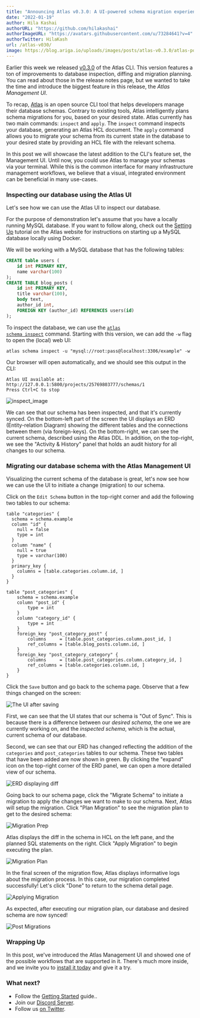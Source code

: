 ```yaml
---
title: "Announcing Atlas v0.3.0: A UI-powered schema migration experience"
date: "2022-01-19"
author: Hila Kashai
authorURL: "https://github.com/hilakashai"
authorImageURL: "https://avatars.githubusercontent.com/u/73284641?v=4"
authorTwitter: HilaKash
url: /atlas-v030/
image: https://blog.ariga.io/uploads/images/posts/atlas-v0.3.0/atlas-post-save.png
---
```


Earlier this week we released [v0.3.0](https://github.com/ariga/atlas/releases/tag/v0.3.0) of the
Atlas CLI. This version features a ton of improvements to database inspection, diffing and migration planning.
You can read about those in the release notes page, but we wanted to take the time and introduce
the biggest feature in this release, the _Atlas Management UI_.

To recap, [Atlas](https://atlasgo.io/) is an open source CLI tool that helps developers manage their database schemas.
Contrary to existing tools, Atlas intelligently plans schema migrations for you, based on your desired state.
Atlas currently has two main commands: `inspect` and `apply`. The `inspect` command inspects your database, generating an Atlas HCL document.
The `apply` command allows you to migrate your schema from its current state in the database to your desired state by providing an HCL file with the relevant schema.

In this post we will showcase the latest addition to the CLI's feature set, the Management UI. Until now,
you could use Atlas to manage your schemas via your terminal. While this is the common interface for
many infrastructure management workflows, we believe that a visual, integrated environment can be
beneficial in many use-cases.

### Inspecting our database using the Atlas UI

Let's see how we can use the Atlas UI to inspect our database.  

For the purpose of demonstration let's assume that you have a locally running MySQL database. 
If you want to follow along, check out the [Setting Up](https://atlasgo.io/cli/getting-started/setting-up) 
tutorial on the Atlas website for instructions on starting up a MySQL database locally using Docker.

We will be working with a MySQL database that has the following tables:

```sql
CREATE table users (
    id int PRIMARY KEY,
    name varchar(100)
);
CREATE TABLE blog_posts (
    id int PRIMARY KEY,
    title varchar(100),
    body text,
    author_id int,
    FOREIGN KEY (author_id) REFERENCES users(id)
);
```

To inspect the database, we can use the <code>[atlas schema inspect](https://atlasgo.io/cli/reference#atlas-schema-inspect)</code>
command. Starting with this version, we can add the `-w` flag to open the (local) web UI: 

```text
atlas schema inspect -u "mysql://root:pass@localhost:3306/example" -w
```

Our browser will open automatically, and we should see this output in the CLI:
```text
Atlas UI available at: http://127.0.0.1:5800/projects/25769803777/schemas/1
Press Ctrl+C to stop
```

![inspect_image](https://blog.ariga.io/uploads/images/posts/atlas-v0.3.0/atlas-post-ui.png)

We can see that our schema has been inspected, and that it's currently synced. On the bottom-left
part of the screen the UI displays an ERD (Entity-relation Diagram) showing the different tables
and the connections between them (via foreign-keys). On the bottom-right, we can see the current
schema, described using the Atlas DDL.  In addition, on the top-right, we see the "Activity & History"
panel that holds an audit history for all changes to our schema. 


### Migrating our database schema with the Atlas Management UI

Visualizing the current schema of the database is great, let's now see how we can use the UI
to initiate a change (migration) to our schema. 

Click on the `Edit Schema` button in the top-right corner and add the following two tables to our schema:

```hcl
table "categories" {
  schema = schema.example
  column "id" {
    null = false
    type = int
  }
  column "name" {
    null = true
    type = varchar(100)
  }
  primary_key {
    columns = [table.categories.column.id, ]
  }
}

table "post_categories" {
    schema = schema.example
    column "post_id" {
        type = int
    }
    column "category_id" {
        type = int
    }
    foreign_key "post_category_post" {
        columns     = [table.post_categories.column.post_id, ]
        ref_columns = [table.blog_posts.column.id, ]
    }
    foreign_key "post_category_category" {
        columns     = [table.post_categories.column.category_id, ]
        ref_columns = [table.categories.column.id, ]
    }
}
```

Click the `Save` button and go back to the schema page. Observe that a few things changed on the screen:

![The UI after saving](https://blog.ariga.io/uploads/images/posts/atlas-v0.3.0/atlas-post-save.png)

First, we can see that the UI states that our schema is "Out of Sync". This is because there is a difference
between our *desired schema*, the one we are currently working on, and the *inspected schema*, which 
is the actual, current schema of our database.

Second, we can  see that our ERD has changed reflecting the addition of the `categories` and `post_categories`
tables to our schema. These two tables that have been added are now shown in green. By clicking the "expand"
icon on the top-right corner of the ERD panel, we can open a more detailed view of our schema.

![ERD displaying diff](https://blog.ariga.io/uploads/images/posts/atlas-v0.3.0/atlas-post-erd.png)

Going back to our schema page, click the "Migrate Schema" to initiate a migration to apply the changes
we want to make to our schema. Next, Atlas will setup the migration. Click "Plan Migration" to see the migration
plan to get to the desired schema:

![Migration Prep](https://blog.ariga.io/uploads/images/posts/atlas-v0.3.0/atlas-migration-prep.png)

Atlas displays the diff in the schema in HCL on the left pane, and the planned SQL statements on the right.
Click "Apply Migration" to begin executing the plan.

![Migration Plan](https://blog.ariga.io/uploads/images/posts/atlas-v0.3.0/atlas-migration-plan.png)

In the final screen of the migration flow, Atlas displays informative logs about the migration process.
In this case, our migration completed successfully! Let's click "Done" to return to the schema detail
page. 

![Applying Migration](https://blog.ariga.io/uploads/images/posts/atlas-v0.3.0/atlas-migration-apply.png)

As expected, after executing our migration plan, our database and desired schema are now synced! 

![Post Migrations](https://blog.ariga.io/uploads/images/posts/atlas-v0.3.0/atlas-migration-post.png)

### Wrapping Up

In this post, we've introduced the Atlas Management UI and showed one of the possible workflows
that are supported in it. There's much more inside, and we invite you to [install it today](https://atlasgo.io/cli/getting-started/setting-up)
and give it a try.

### What next? 
* Follow the [Getting Started](https://atlasgo.io/cli/getting-started/setting-up) guide..
* Join our [Discord Server](https://discord.gg/zZ6sWVg6NT).
* Follow us [on Twitter](https://twitter.com/ariga_io). 
